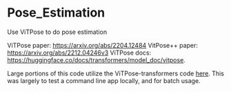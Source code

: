 # Pose_Estimation

Use ViTPose to do pose estimation

ViTPose paper: https://arxiv.org/abs/2204.12484
VitPose++ paper: https://arxiv.org/abs/2212.04246v3
ViTPose docs: https://huggingface.co/docs/transformers/model_doc/vitpose.

Large portions of this code utilize the ViTPose-transformers code [here](https://huggingface.co/spaces/hysts/ViTPose-transformers/blob/main/app.py). 
This was largely to test a command line app locally, and for batch usage.